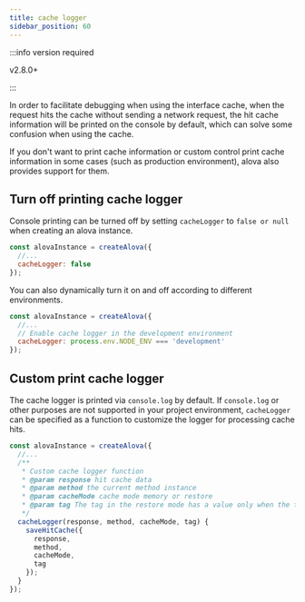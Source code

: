 ```yaml
---
title: cache logger
sidebar_position: 60
---
```


:::info version required

v2.8.0+

:::

In order to facilitate debugging when using the interface cache, when the request hits the cache without sending a network request, the hit cache information will be printed on the console by default, which can solve some confusion when using the cache.

If you don't want to print cache information or custom control print cache information in some cases (such as production environment), alova also provides support for them.

## Turn off printing cache logger

Console printing can be turned off by setting `cacheLogger` to `false or null` when creating an alova instance.

```javascript
const alovaInstance = createAlova({
  //...
  cacheLogger: false
});
```

You can also dynamically turn it on and off according to different environments.

```javascript
const alovaInstance = createAlova({
  //...
  // Enable cache logger in the development environment
  cacheLogger: process.env.NODE_ENV === 'development'
});
```

## Custom print cache logger

The cache logger is printed via `console.log` by default. If `console.log` or other purposes are not supported in your project environment, `cacheLogger` can be specified as a function to customize the logger for processing cache hits.

```javascript
const alovaInstance = createAlova({
  //...
  /**
   * Custom cache logger function
   * @param response hit cache data
   * @param method the current method instance
   * @param cacheMode cache mode memory or restore
   * @param tag The tag in the restore mode has a value only when the tag is set in the corresponding cache
   */
  cacheLogger(response, method, cacheMode, tag) {
    saveHitCache({
      response,
      method,
      cacheMode,
      tag
    });
  }
});
```
